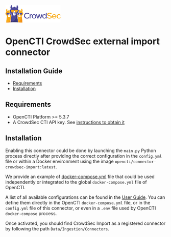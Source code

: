![CrowdSec Logo](images/logo_crowdsec.png)

# OpenCTI CrowdSec external import connector

## Installation Guide

<!-- START doctoc generated TOC please keep comment here to allow auto update -->
<!-- DON'T EDIT THIS SECTION, INSTEAD RE-RUN doctoc TO UPDATE -->

- [Requirements](#requirements)
- [Installation](#installation)

<!-- END doctoc generated TOC please keep comment here to allow auto update -->


## Requirements

- OpenCTI Platform >= 5.3.7
- A CrowdSec CTI API key. See [instructions to obtain it](https://docs.crowdsec.net/docs/next/cti_api/getting_started/#getting-an-api-key)


## Installation

Enabling this connector could be done by launching the `main.py` Python process directly after providing the correct configuration in the `config.yml` file or within a Docker environment using the image `opencti/connector-crowdsec-import:latest`. 

We provide an example of [docker-compose.yml](https://github.com/crowdsecurity/cs-opencti-external-import-connector/blob/main/docker-compose.yml) file that could be used independently or integrated to the global `docker-compose.yml` file of OpenCTI.

A list of all available configurations can be found in the [User Guide](./USER_GUIDE.md). You can define them directly in the OpenCTI `docker-compose.yml` file, or in the `config.yml` file  of this connector, or even in a `.env` file used by OpenCTI `docker-compose` process.



Once activated, you should find CrowdSec Import as a registered connector by following the path `Data/Ingestion/Connectors`.
